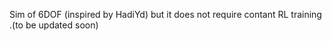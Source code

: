 Sim of 6DOF  (inspired by HadiYd) but it does not require contant RL training .(to be updated soon)
